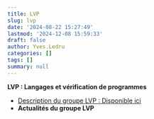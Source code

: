 ```yaml
---
title: LVP
slug: lvp
date: '2024-08-22 15:27:49'
lastmod: '2024-12-08 15:59:33'
draft: false
author: Yves.Ledru
categories: []
tags: []
summary: null
---
```


**LVP : Langages et vérification de programmes**

  * [Description du groupe LVP : Disponible ici](https://gdr-gpl-2013-2024.imag.fr/Groupes/LVP/Description.html)
  * **Actualités du groupe LVP**



### 
